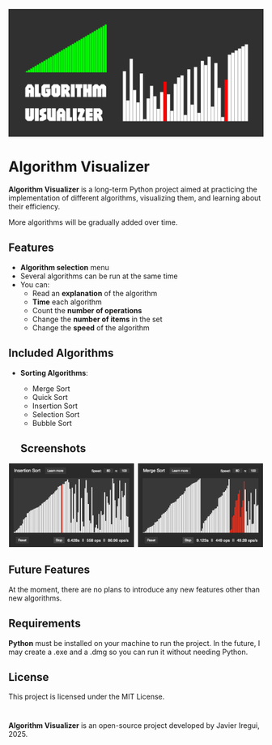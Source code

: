 <p align="center">
  <img src="media/banner.png" alt="Banner">
</p>

# Algorithm Visualizer

**Algorithm Visualizer** is a long-term Python project aimed at practicing the implementation of different algorithms, visualizing them, and learning about their efficiency.

More algorithms will be gradually added over time.

## Features

- **Algorithm selection** menu
- Several algorithms can be run at the same time
- You can:
  - Read an **explanation** of the algorithm
  - **Time** each algorithm
  - Count the **number of operations**
  - Change the **number of items** in the set
  - Change the **speed** of the algorithm
  

## Included Algorithms
- **Sorting Algorithms**:
  - Merge Sort
  - Quick Sort
  - Insertion Sort
  - Selection Sort
  - Bubble Sort

  ## Screenshots

<p align="center">
  <img src="media/Screen1.png" alt="screenshot 1" width="49%" style="margin-right: 1%;" />
  <img src="media/Screen2.png" alt="screenshot 2" width="49%" />
</p>

## Future Features

At the moment, there are no plans to introduce any new features other than new algorithms.

## Requirements

**Python** must be installed on your machine to run the project. In the future, I may create a .exe and a .dmg so you can run it without needing Python.

## License

This project is licensed under the MIT License.

#

**Algorithm Visualizer** is an open-source project developed by Javier Iregui, 2025.
